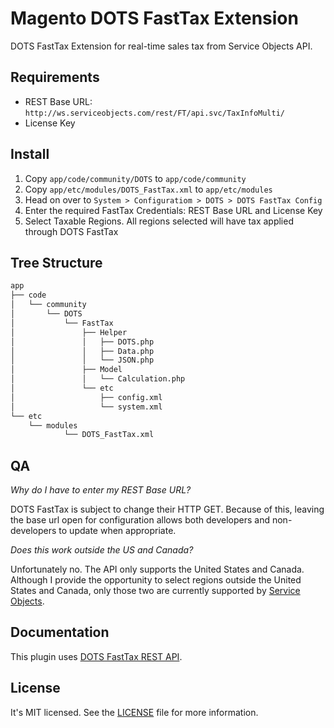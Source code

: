 Magento DOTS FastTax Extension
==============================
DOTS FastTax Extension for real-time sales tax from Service Objects API.

Requirements
------------
- REST Base URL: `http://ws.serviceobjects.com/rest/FT/api.svc/TaxInfoMulti/`
- License Key

Install
-------
1. Copy `app/code/community/DOTS` to `app/code/community`
2. Copy `app/etc/modules/DOTS_FastTax.xml` to `app/etc/modules`
3. Head on over to `System > Configuratiom > DOTS > DOTS FastTax Config`
4. Enter the required FastTax Credentials: REST Base URL and License Key
5. Select Taxable Regions. All regions selected will have tax applied through DOTS FastTax

Tree Structure
--------------
```bash
app
├── code
│   └── community
│       └── DOTS
│           └── FastTax
│               ├── Helper
│               │   ├── DOTS.php
│               │   ├── Data.php
│               │   └── JSON.php
│               ├── Model
│               │   └── Calculation.php
│               └── etc
│                   ├── config.xml
│                   └── system.xml
└── etc
    └── modules
	        └── DOTS_FastTax.xml
```

QA
--
*Why do I have to enter my REST Base URL?* 

DOTS FastTax is subject to change
their HTTP GET. Because of this, leaving the base url open for configuration
allows both developers and non-developers to update when appropriate.

*Does this work outside the US and Canada?*

Unfortunately no. The API only
supports the United States and Canada. Although I provide the opportunity to
select regions outside the United States and Canada, only those two are
currently supported by [Service Objects](http://www.serviceobjects.com/).

Documentation
-------------
This plugin uses [DOTS FastTax REST API][rest-api-doc].

[rest-api-doc]: https://docs.serviceobjects.com/display/rest/DOTS+FastTax+-+REST

License
-------
It's MIT licensed. See the [LICENSE][license] file for more information.

[license]: /LICENSE
